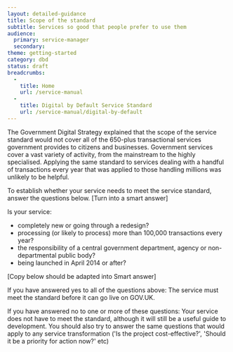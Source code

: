 ```yaml
---
layout: detailed-guidance
title: Scope of the standard
subtitle: Services so good that people prefer to use them
audience:
  primary: service-manager
  secondary: 
theme: getting-started
category: dbd
status: draft
breadcrumbs:
  -
    title: Home
    url: /service-manual
  -
    title: Digital by Default Service Standard
    url: /service-manual/digital-by-default
---
```


The Government Digital Strategy explained that the scope of the service standard would not cover all of the 650-plus transactional services government provides to citizens and businesses. Government services cover a vast variety of activity, from the mainstream to the highly specialised. Applying the same standard to services dealing with a handful of transactions every year that was applied to those handling millions was unlikely to be helpful. 

To establish whether your service needs to meet the service standard, answer the questions below. [Turn into a smart answer]

Is your service:
- completely new or going through a redesign?
- processing (or likely to process) more than 100,000 transactions every year?
- the responsibility of a central government department, agency or non-departmental public body?
- being launched in April 2014 or after?

[Copy below should be adapted into Smart answer]

If you have answered yes to all of the questions above: 
The service must meet the standard before it can go live on GOV.UK. 

If you have answered no to one or more of these questions: 
Your service does not have to meet the standard, although it will still be a useful guide to development. You should also try to answer the same questions that would apply to any service transformation ('Is the project cost-effective?', 'Should it be a priority for action now?' etc) 
